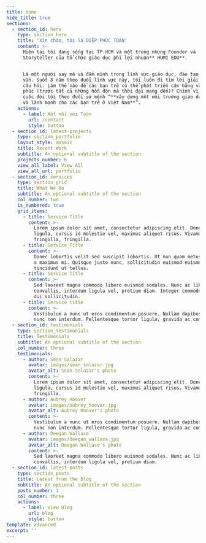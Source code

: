 ```yaml
---
title: Home
hide_title: true
sections:
  - section_id: hero
    type: section_hero
    title: 'Xin chào, tôi là DIỆP PHÚC TOÀN'
    content: >-
      Hiện tại tôi đang sống tại TP.HCM và một trong những Founder và
      Storyteller của tổ chức giáo dục phi lợi nhuận** HUMI EDU**.


      Là một người say mê và đắm mình trong lĩnh vực giáo dục, đào tạo & khai
      vấn. Suốt 8 năm theo đuổi lĩnh vực này, tôi luôn đi tìm lời giải đáp cho
      câu hỏi: Làm thế nào để các bạn trẻ có thể phát triển cân bằng và hạnh
      phúc (trước tất cả những hỗn độn mà thời đại mang đến)? Chính vì vậy mà cả
      cuộc đời tôi theo đuổi sứ mệnh “**xây dựng một môi trường giáo dục tử tế
      và lành mạnh cho các bạn trẻ ở Việt Nam**”.
    actions:
      - label: Kết nối với Toàn
        url: /contact
        style: button
  - section_id: latest-projects
    type: section_portfolio
    layout_style: mosaic
    title: Recent Work
    subtitle: An optional subtitle of the section
    projects_number: 6
    view_all_label: View All
    view_all_url: portfolio
  - section_id: services
    type: section_grid
    title: What We Do
    subtitle: An optional subtitle of the section
    col_number: two
    is_numbered: true
    grid_items:
      - title: Service Title
        content: >-
          Lorem ipsum dolor sit amet, consectetur adipiscing elit. Donec nisl
          ligula, cursus id molestie vel, maximus aliquet risus. Vivamus in nibh
          fringilla, fringilla.
      - title: Service Title
        content: >-
          Donec lobortis velit sed suscipit lobortis. Ut non quam metus. Nullam
          a maximus mi. Quisque justo nunc, sollicitudin euismod euismod at,
          tincidunt ut tellus.
      - title: Service Title
        content: >-
          Sed laoreet magna commodo libero euismod sodales. Nunc ac libero
          convallis, interdum ligula vel, pretium diam. Integer commodo sem at
          dui sollicitudin.
      - title: Service title
        content: >-
          Vestibulum a nunc ut eros condimentum posuere. Nullam dapibus quis
          nunc non interdum. Pellentesque tortor ligula, gravida ac commodo eu.
  - section_id: testimonials
    type: section_testimonials
    title: Testimonials
    subtitle: An optional subtitle of the section
    col_number: three
    testimonials:
      - author: Sean Salazar
        avatar: images/sean_salazar.jpg
        avatar_alt: Sean Salazar's photo
        content: >-
          Lorem ipsum dolor sit amet, consectetur adipiscing elit. Donec nisl
          ligula, cursus id molestie vel, maximus aliquet risus. Vivamus in nibh
          fringilla.
      - author: Aubrey Hoover
        avatar: images/aubrey_hoover.jpg
        avatar_alt: Aubrey Hoover's photo
        content: >-
          Vestibulum a nunc ut eros condimentum posuere. Nullam dapibus quis
          nunc non interdum. Pellentesque tortor ligula, gravida ac commodo eu.
      - author: Deegan Wallace
        avatar: images/deegan_wallace.jpg
        avatar_alt: Deegan Wallace's photo
        content: >-
          Sed laoreet magna commodo libero euismod sodales. Nunc ac libero
          convallis, interdum ligula vel, pretium diam.
  - section_id: latest-posts
    type: section_posts
    title: Latest from the Blog
    subtitle: An optional subtitle of the section
    posts_number: 3
    col_number: three
    actions:
      - label: View Blog
        url: blog
        style: button
template: advanced
excerpt: ''
---
```

